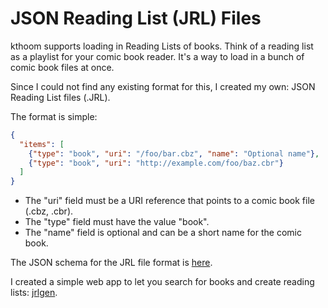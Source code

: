 # JSON Reading List (JRL) Files

kthoom supports loading in Reading Lists of books.  Think of a reading list as a playlist for your comic book reader.  It's a way to load in a bunch of comic book files at once.

Since I could not find any existing format for this, I created my own:  JSON Reading List files (.JRL).

The format is simple:

```json
{
  "items": [
    {"type": "book", "uri": "/foo/bar.cbz", "name": "Optional name"},
    {"type": "book", "uri": "http://example.com/foo/baz.cbr"}
  ]
}
```

  * The "uri" field must be a URI reference that points to a comic book file (.cbz, .cbr).
  * The "type" field must have the value "book".
  * The "name" field is optional and can be a short name for the comic book.

The JSON schema for the JRL file format is [here](https://s.kdy.ch/kthoom/reading-lists/jrl-schema.json).

I created a simple web app to let you search for books and create reading lists: [jrlgen](https://github.com/codedread/jrlgen).
